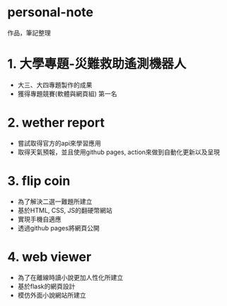 # personal-note
作品，筆記整理

# 1. 大學專題-災難救助遙測機器人
- 大三、大四專題製作的成果
- 獲得專題競賽(軟體與網頁組) 第一名

# 2. wether report
- 嘗試取得官方的api來學習應用
- 取得天氣預報，並且使用github pages, action來做到自動化更新以及呈現

# 3. flip coin
- 為了解決二選一難題所建立
- 基於HTML, CSS, JS的翻硬幣網站
- 實現手機自適應
- 透過github pages將網頁公開

# 4. web viewer
- 為了在離線時讀小說更加人性化所建立
- 基於flask的網頁設計
- 模仿外面小說網站所建立
